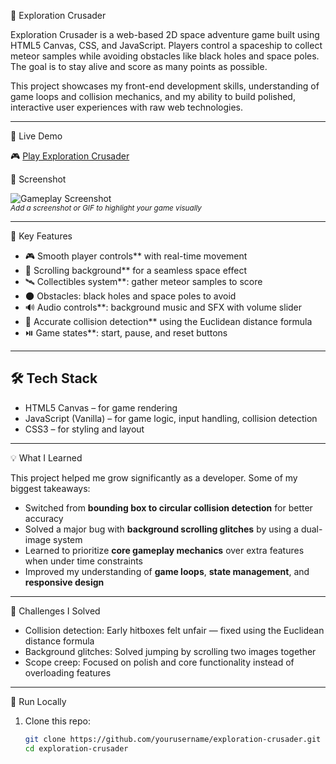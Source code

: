 🚀 Exploration Crusader

Exploration Crusader is a web-based 2D space adventure game built using HTML5 Canvas, CSS, and JavaScript. Players control a spaceship to collect meteor samples while avoiding obstacles like black holes and space poles. The goal is to stay alive and score as many points as possible.

This project showcases my front-end development skills, understanding of game loops and collision mechanics, and my ability to build polished, interactive user experiences with raw web technologies.

---

🔗 Live Demo

🎮 [Play Exploration Crusader](https://ceomo.github.io/Exploration-Crusader/)



📸 Screenshot

![Gameplay Screenshot](screenshot.png)  
<sub>*Add a screenshot or GIF to highlight your game visually*</sub>

---

🧠 Key Features

- 🎮 Smooth player controls** with real-time movement
- 🌌 Scrolling background** for a seamless space effect
- 🛰️ Collectibles system**: gather meteor samples to score
- 🌑 Obstacles: black holes and space poles to avoid
- 🔊 Audio controls**: background music and SFX with volume slider
- 🚨 Accurate collision detection** using the Euclidean distance formula
- ⏯️ Game states**: start, pause, and reset buttons

---

## 🛠 Tech Stack

- HTML5 Canvas – for game rendering
- JavaScript (Vanilla) – for game logic, input handling, collision detection
- CSS3 – for styling and layout

---

 💡 What I Learned

This project helped me grow significantly as a developer. Some of my biggest takeaways:

- Switched from **bounding box to circular collision detection** for better accuracy
- Solved a major bug with **background scrolling glitches** by using a dual-image system
- Learned to prioritize **core gameplay mechanics** over extra features when under time constraints
- Improved my understanding of **game loops**, **state management**, and **responsive design**

---

 🧩 Challenges I Solved

- Collision detection: Early hitboxes felt unfair — fixed using the Euclidean distance formula
- Background glitches: Solved jumping by scrolling two images together
- Scope creep: Focused on polish and core functionality instead of overloading features

---

 🧪 Run Locally

1. Clone this repo:
   ```bash
   git clone https://github.com/yourusername/exploration-crusader.git
   cd exploration-crusader
